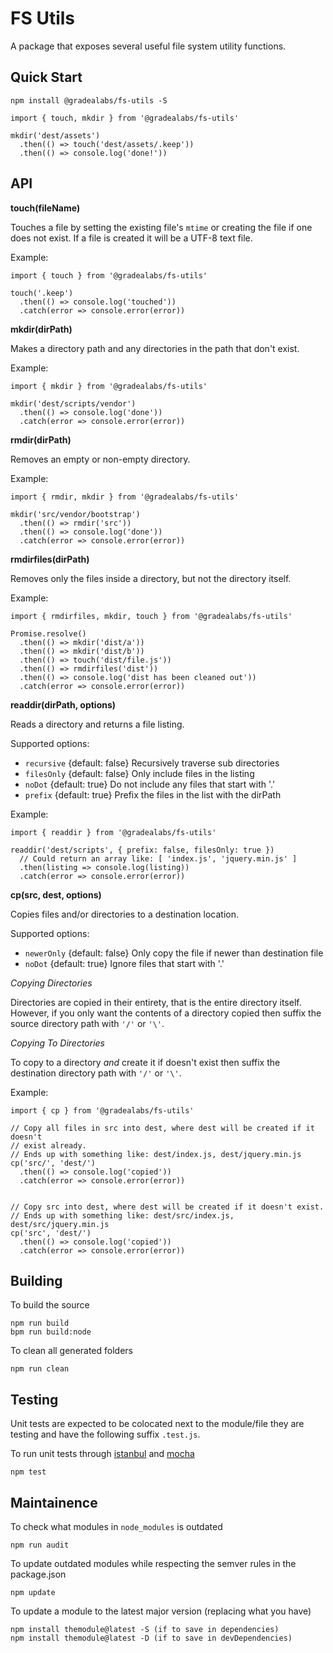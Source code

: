 # FS Utils

A package that exposes several useful file system utility functions.

## Quick Start

    npm install @gradealabs/fs-utils -S

    import { touch, mkdir } from '@gradealabs/fs-utils'

    mkdir('dest/assets')
      .then(() => touch('dest/assets/.keep'))
      .then(() => console.log('done!'))

## API

**touch(fileName)**

Touches a file by setting the existing file's `mtime` or creating the file if
one does not exist. If a file is created it will be a UTF-8 text file.

Example:

    import { touch } from '@gradealabs/fs-utils'

    touch('.keep')
      .then(() => console.log('touched'))
      .catch(error => console.error(error))

**mkdir(dirPath)**

Makes a directory path and any directories in the path that don't exist.

Example:

    import { mkdir } from '@gradealabs/fs-utils'

    mkdir('dest/scripts/vendor')
      .then(() => console.log('done'))
      .catch(error => console.error(error))

**rmdir(dirPath)**

Removes an empty or non-empty directory.

Example:

    import { rmdir, mkdir } from '@gradealabs/fs-utils'

    mkdir('src/vendor/bootstrap')
      .then(() => rmdir('src'))
      .then(() => console.log('done'))
      .catch(error => console.error(error))

**rmdirfiles(dirPath)**

Removes only the files inside a directory, but not the directory itself.

Example:

    import { rmdirfiles, mkdir, touch } from '@gradealabs/fs-utils'

    Promise.resolve()
      .then(() => mkdir('dist/a'))
      .then(() => mkdir('dist/b'))
      .then(() => touch('dist/file.js'))
      .then(() => rmdirfiles('dist'))
      .then(() => console.log('dist has been cleaned out'))
      .catch(error => console.error(error))

**readdir(dirPath, options)**

Reads a directory and returns a file listing.

Supported options:

- `recursive` {default: false} Recursively traverse sub directories
- `filesOnly` {default: false} Only include files in the listing
- `noDot` {default: true} Do not include any files that start with '.'
- `prefix` {default: true} Prefix the files in the list with the dirPath

Example:

    import { readdir } from '@gradealabs/fs-utils'

    readdir('dest/scripts', { prefix: false, filesOnly: true })
      // Could return an array like: [ 'index.js', 'jquery.min.js' ]
      .then(listing => console.log(listing))
      .catch(error => console.error(error))

**cp(src, dest, options)**

Copies files and/or directories to a destination location.

Supported options:

- `newerOnly` {default: false} Only copy the file if newer than destination file
- `noDot` {default: true} Ignore files that start with '.'

*Copying Directories*

Directories are copied in their entirety, that is the entire directory itself.
However, if you only want the contents of a directory copied then suffix the
source directory path with `'/'` or `'\'`.

*Copying To Directories*

To copy to a directory *and* create it if doesn't exist then suffix the
destination directory path with `'/'` or `'\'`.

Example:

    import { cp } from '@gradealabs/fs-utils'

    // Copy all files in src into dest, where dest will be created if it doesn't
    // exist already.
    // Ends up with something like: dest/index.js, dest/jquery.min.js
    cp('src/', 'dest/')
      .then(() => console.log('copied'))
      .catch(error => console.error(error))


    // Copy src into dest, where dest will be created if it doesn't exist.
    // Ends up with something like: dest/src/index.js, dest/src/jquery.min.js
    cp('src', 'dest/')
      .then(() => console.log('copied'))
      .catch(error => console.error(error))

## Building

To build the source

    npm run build
    bpm run build:node

To clean all generated folders

    npm run clean

## Testing

Unit tests are expected to be colocated next to the module/file they are testing
and have the following suffix `.test.js`.

To run unit tests through [istanbul](https://istanbul.js.org/) and
[mocha](http://mochajs.org/)

    npm test

## Maintainence

To check what modules in `node_modules` is outdated

    npm run audit

To update outdated modules while respecting the semver rules in the package.json

    npm update

To update a module to the latest major version (replacing what you have)

    npm install themodule@latest -S (if to save in dependencies)
    npm install themodule@latest -D (if to save in devDependencies)
